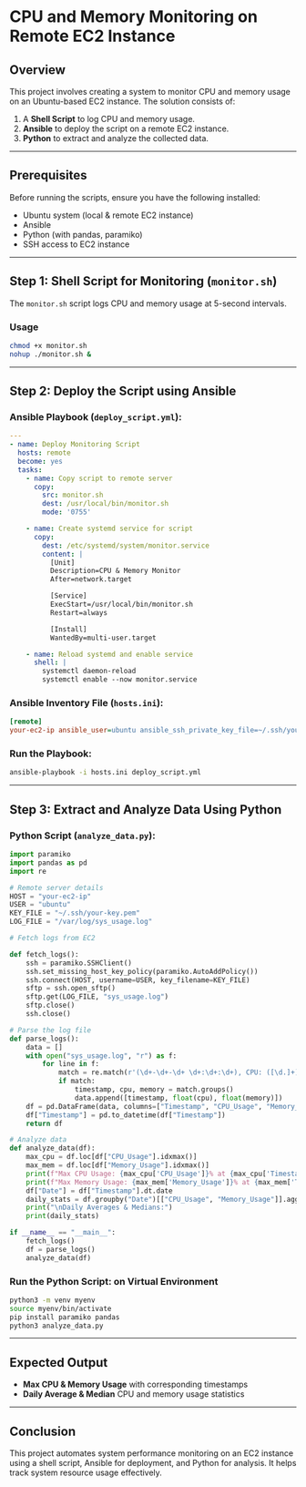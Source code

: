 # CPU and Memory Monitoring on Remote EC2 Instance

## Overview
This project involves creating a system to monitor CPU and memory usage on an Ubuntu-based EC2 instance. The solution consists of:

1. A **Shell Script** to log CPU and memory usage.
2. **Ansible** to deploy the script on a remote EC2 instance.
3. **Python** to extract and analyze the collected data.

---

## Prerequisites
Before running the scripts, ensure you have the following installed:

- Ubuntu system (local & remote EC2 instance)
- Ansible
- Python (with pandas, paramiko)
- SSH access to EC2 instance

---

## Step 1: Shell Script for Monitoring (`monitor.sh`)
The `monitor.sh` script logs CPU and memory usage at 5-second intervals.

### Usage
```bash
chmod +x monitor.sh
nohup ./monitor.sh &
```

---

## Step 2: Deploy the Script using Ansible

### **Ansible Playbook (`deploy_script.yml`):**
```yaml
---
- name: Deploy Monitoring Script
  hosts: remote
  become: yes
  tasks:
    - name: Copy script to remote server
      copy:
        src: monitor.sh
        dest: /usr/local/bin/monitor.sh
        mode: '0755'

    - name: Create systemd service for script
      copy:
        dest: /etc/systemd/system/monitor.service
        content: |
          [Unit]
          Description=CPU & Memory Monitor
          After=network.target

          [Service]
          ExecStart=/usr/local/bin/monitor.sh
          Restart=always

          [Install]
          WantedBy=multi-user.target

    - name: Reload systemd and enable service
      shell: |
        systemctl daemon-reload
        systemctl enable --now monitor.service
```

### **Ansible Inventory File (`hosts.ini`):**
```ini
[remote]
your-ec2-ip ansible_user=ubuntu ansible_ssh_private_key_file=~/.ssh/your-key.pem
```

### **Run the Playbook:**
```bash
ansible-playbook -i hosts.ini deploy_script.yml
```

---

## Step 3: Extract and Analyze Data Using Python

### **Python Script (`analyze_data.py`):**
```python
import paramiko
import pandas as pd
import re

# Remote server details
HOST = "your-ec2-ip"
USER = "ubuntu"
KEY_FILE = "~/.ssh/your-key.pem"
LOG_FILE = "/var/log/sys_usage.log"

# Fetch logs from EC2

def fetch_logs():
    ssh = paramiko.SSHClient()
    ssh.set_missing_host_key_policy(paramiko.AutoAddPolicy())
    ssh.connect(HOST, username=USER, key_filename=KEY_FILE)
    sftp = ssh.open_sftp()
    sftp.get(LOG_FILE, "sys_usage.log")
    sftp.close()
    ssh.close()

# Parse the log file
def parse_logs():
    data = []
    with open("sys_usage.log", "r") as f:
        for line in f:
            match = re.match(r'(\d+-\d+-\d+ \d+:\d+:\d+), CPU: ([\d.]+)%, Memory: ([\d.]+)%', line)
            if match:
                timestamp, cpu, memory = match.groups()
                data.append([timestamp, float(cpu), float(memory)])
    df = pd.DataFrame(data, columns=["Timestamp", "CPU_Usage", "Memory_Usage"])
    df["Timestamp"] = pd.to_datetime(df["Timestamp"])
    return df

# Analyze data
def analyze_data(df):
    max_cpu = df.loc[df["CPU_Usage"].idxmax()]
    max_mem = df.loc[df["Memory_Usage"].idxmax()]
    print(f"Max CPU Usage: {max_cpu['CPU_Usage']}% at {max_cpu['Timestamp']}")
    print(f"Max Memory Usage: {max_mem['Memory_Usage']}% at {max_mem['Timestamp']}")
    df["Date"] = df["Timestamp"].dt.date
    daily_stats = df.groupby("Date")[["CPU_Usage", "Memory_Usage"]].agg(["mean", "median"])
    print("\nDaily Averages & Medians:")
    print(daily_stats)

if __name__ == "__main__":
    fetch_logs()
    df = parse_logs()
    analyze_data(df)
```

### **Run the Python Script: on Virtual Environment**
```bash
python3 -m venv myenv
source myenv/bin/activate
pip install paramiko pandas
python3 analyze_data.py
```

---

## **Expected Output**
- **Max CPU & Memory Usage** with corresponding timestamps
- **Daily Average & Median** CPU and memory usage statistics

---

## **Conclusion**
This project automates system performance monitoring on an EC2 instance using a shell script, Ansible for deployment, and Python for analysis. It helps track system resource usage effectively.


